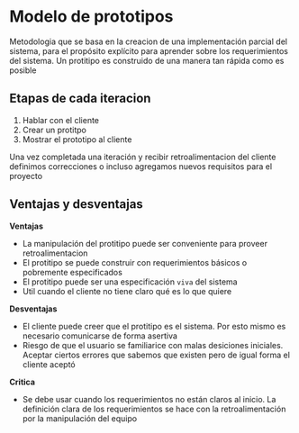 # Modelo de prototipos

Metodologia que se basa en la creacion de una
implementación parcial del sistema, para el
propósito explícito para aprender sobre los
requerimientos del sistema. Un protitipo es
construido de una manera tan rápida como es
posible

## Etapas de cada iteracion

1. Hablar con el cliente
2. Crear un protitpo
3. Mostrar el prototipo al cliente

Una vez completada una iteración y recibir
retroalimentacion del cliente definimos correcciones
o incluso agregamos nuevos requisitos para el
proyecto

## Ventajas y desventajas

**Ventajas**

- La manipulación del protitipo puede ser
  conveniente para proveer retroalimentacion
- El protitipo se puede construir con requerimientos
  básicos o pobremente especificados
- El protitipo puede ser una especificación
  `viva` del sistema
- Util cuando el cliente no tiene claro qué es
  lo que quiere

**Desventajas**

- El cliente puede creer que el protitipo es el
  sistema. Por esto mismo es necesario comunicarse
  de forma asertiva
- Riesgo de que el usuario se familiarice con malas
  desiciones iniciales. Aceptar ciertos errores que
  sabemos que existen pero de igual forma el cliente
  aceptó

**Critica**

- Se debe usar cuando los requerimientos no están
  claros al inicio. La definición clara de los requerimientos
  se hace con la retroalimentación por la manipulación
  del equipo
